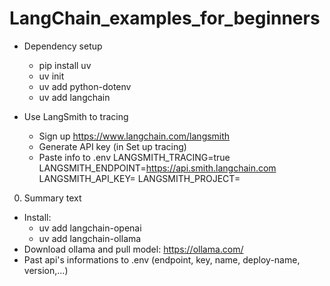 # LangChain_examples_for_beginners

- Dependency setup
    + pip install uv
    + uv init
    + uv add python-dotenv
    + uv add langchain

- Use LangSmith to tracing
    + Sign up https://www.langchain.com/langsmith
    + Generate API key (in Set up tracing)
    + Paste info to .env 
        LANGSMITH_TRACING=true
        LANGSMITH_ENDPOINT=https://api.smith.langchain.com
        LANGSMITH_API_KEY=<your-api-key>
        LANGSMITH_PROJECT=<your-pj-name>

0. Summary text
- Install:
    + uv add langchain-openai
    + uv add langchain-ollama
- Download ollama and pull model: https://ollama.com/
- Past api's informations to .env (endpoint, key, name, deploy-name, version,...)
